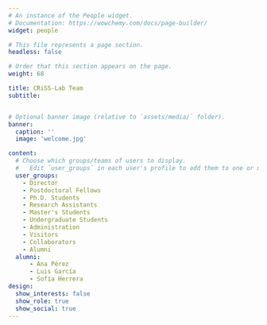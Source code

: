 ```yaml
---
# An instance of the People widget.
# Documentation: https://wowchemy.com/docs/page-builder/
widget: people

# This file represents a page section.
headless: false

# Order that this section appears on the page.
weight: 68

title: CRiSS-Lab Team
subtitle:


# Optional banner image (relative to `assets/media/` folder).
banner:
  caption: ''
  image: 'welcome.jpg'

content:
  # Choose which groups/teams of users to display.
  #   Edit `user_groups` in each user's profile to add them to one or more of these groups.
  user_groups:
    - Director
    - Postdoctoral Fellows
    - Ph.D. Students
    - Research Assistants
    - Master's Students
    - Undergraduate Students
    - Administration
    - Visitors
    - Collaborators
    - Alumni
  alumni:
      - Ana Pérez
      - Luis García
      - Sofía Herrera
design:
  show_interests: false
  show_role: true
  show_social: true
---
```

